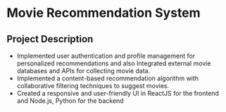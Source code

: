# Movie Recommendation System

## Project Description

- Implemented user authentication and profile management for personalized recommendations and also Integrated external movie databases and APIs for collecting movie data.
- Implemented a content-based recommendation algorithm with collaborative filtering techniques to suggest movies.
- Created a responsive and user-friendly UI in ReactJS for the frontend and Node.js, Python for the backend
